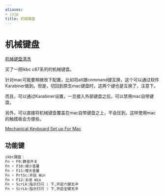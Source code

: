 ```yaml
---
aliases:
- jxjp
title: 机械键盘
---
```


# 机械键盘

[机械键盘清洗](%E6%9C%BA%E6%A2%B0%E9%94%AE%E7%9B%98%20%5Bwiki%5D/%E6%9C%BA%E6%A2%B0%E9%94%AE%E7%9B%98%E6%B8%85%E6%B4%97%208b7b41ba263a450fbc2cb478aef9caf4.md)

买了一把ikbc c87系列的机械键盘。

针对mac可能要稍微改下配置，比如将alt跟command键互换，这个可以通过软件Karabiner做到。但是，切回到原生mac键盘时，这两个键也是互换了，注意下。

而且，可以通过Karabiner设置，一旦接入外部键盘之后，可以禁用mac自带键盘。

另外，可以直接将机械键盘覆盖在mac自带键盘之上，不会压到。这样使用mac的触摸板会方便些。

[Mechanical Keyboard Set up For Mac](https://jdhao.github.io/2018/10/13/mac_external_keyboard_setup/)

## 功能键

```python
ikbc键盘：
Fn + F9:静音开关
Fn + F10:减小音量
Fn + F11:增大音量
Fn + PrtSc:开启 Win
Fn + F12:关闭 Win
Fn + ScrLk:指示灯闪 1 下,开启六键无冲
Fn + ScrLk:指示灯闪 3 下,开启全键无冲
```